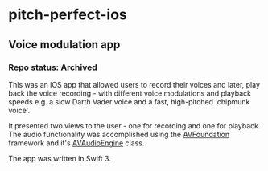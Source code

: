 # pitch-perfect-ios
## Voice modulation app
### Repo status: Archived

This was an iOS app that allowed users to record their voices and later, play back the voice recording - with different voice modulations and playback speeds e.g. a slow Darth Vader voice and a fast, high-pitched 'chipmunk voice'.

It presented two views to the user - one for recording and one for playback. The audio functionality was accomplished using the [AVFoundation][1] framework and it's [AVAudioEngine][2] class.

The app was written in Swift 3.


[1]: https://developer.apple.com/av-foundation/
[2]: https://developer.apple.com/documentation/avfoundation/avaudioengine

